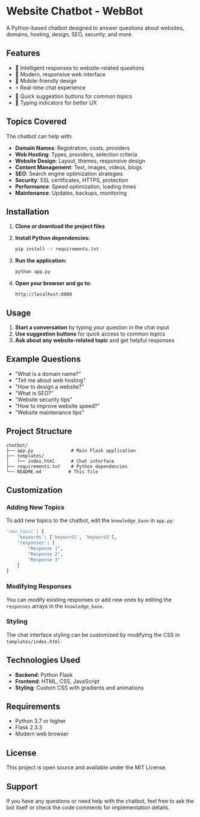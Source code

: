 # Website Chatbot - WebBot

A Python-based chatbot designed to answer questions about websites, domains, hosting, design, SEO, security, and more.

## Features

- 🤖 Intelligent responses to website-related questions
- 💬 Modern, responsive web interface
- 📱 Mobile-friendly design
- ⚡ Real-time chat experience
- 🎯 Quick suggestion buttons for common topics
- 🔄 Typing indicators for better UX

## Topics Covered

The chatbot can help with:
- **Domain Names**: Registration, costs, providers
- **Web Hosting**: Types, providers, selection criteria
- **Website Design**: Layout, themes, responsive design
- **Content Management**: Text, images, videos, blogs
- **SEO**: Search engine optimization strategies
- **Security**: SSL certificates, HTTPS, protection
- **Performance**: Speed optimization, loading times
- **Maintenance**: Updates, backups, monitoring

## Installation

1. **Clone or download the project files**

2. **Install Python dependencies:**
   ```bash
   pip install -r requirements.txt
   ```

3. **Run the application:**
   ```bash
   python app.py
   ```

4. **Open your browser and go to:**
   ```
   http://localhost:8080
   ```

## Usage

1. **Start a conversation** by typing your question in the chat input
2. **Use suggestion buttons** for quick access to common topics
3. **Ask about any website-related topic** and get helpful responses

## Example Questions

- "What is a domain name?"
- "Tell me about web hosting"
- "How to design a website?"
- "What is SEO?"
- "Website security tips"
- "How to improve website speed?"
- "Website maintenance tips"

## Project Structure

```
chatbot/
├── app.py              # Main Flask application
├── templates/
│   └── index.html      # Chat interface
├── requirements.txt    # Python dependencies
└── README.md          # This file
```

## Customization

### Adding New Topics

To add new topics to the chatbot, edit the `knowledge_base` in `app.py`:

```python
'new_topic': {
    'keywords': ['keyword1', 'keyword2'],
    'responses': [
        "Response 1",
        "Response 2",
        "Response 3"
    ]
}
```

### Modifying Responses

You can modify existing responses or add new ones by editing the `responses` arrays in the `knowledge_base`.

### Styling

The chat interface styling can be customized by modifying the CSS in `templates/index.html`.

## Technologies Used

- **Backend**: Python Flask
- **Frontend**: HTML, CSS, JavaScript
- **Styling**: Custom CSS with gradients and animations

## Requirements

- Python 3.7 or higher
- Flask 2.3.3
- Modern web browser

## License

This project is open source and available under the MIT License.

## Support

If you have any questions or need help with the chatbot, feel free to ask the bot itself or check the code comments for implementation details. 